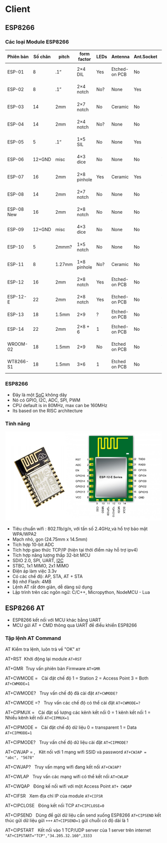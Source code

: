 # Client
## ESP8266

### Các loại Module ESP8266


| Phiên bản| Số chân   | pitch  | form factor | LEDs |Antenna|Ant.Socket| Shielded |dài mm | 
|------------|--------|--------|-------------|------|---------------|------------|----------|---------------| 
| ESP-01     | 8      | .1“    | 2×4 DIL     | Yes  | Etched-on PCB | No         | No       | 14.3 x 24.8   | 
| ESP-02     | 8      | .1”    | 2×4 notch   | No?  | None          | Yes        | No       | 14.2 x 14.2   | 
| ESP-03     | 14     | 2mm    | 2×7 notch   | No   | Ceramic       | No         | No       | 17.3 x 12.1   | 
| ESP-04     | 14     | 2mm    | 2×4 notch   | No?  | None          | No         | No       | 14.7 x 12.1   | 
| ESP-05     | 5      | .1“    | 1×5 SIL     | No   | None          | Yes        | No       | 14.2 x 14.2   | 
| ESP-06     | 12+GND | misc   | 4×3 dice    | No   | None          | No         | Yes      | 16.3 x 13.1   | 
| ESP-07     | 16     | 2mm    | 2×8 pinhole | Yes  | Ceramic       | Yes        | Yes      | 20.0 x 16.0   | 
| ESP-08     | 14     | 2mm    | 2×7 notch   | No   | None          | No         | Yes      | 17.0 x 16.0   | 
| ESP-08 New | 16     | 2mm    | 2×8 notch   | No   | None          | No         | Yes      | 18.0 x 16.0   | 
| ESP-09     | 12+GND | misc   | 4×3 dice    | No   | None          | No         | No       | 10.0 x 10.0   | 
| ESP-10     | 5      | 2mmm?  | 1×5 notch   | No   | None          | No         | No       | 14.2 x 10.0   | 
| ESP-11     | 8      | 1.27mm | 1×8 pinhole | No?  | Ceramic       | No         | No       | 17.3 x 12.1   | 
| ESP-12     | 16     | 2mm    | 2×8 notch   | Yes  | Etched-on PCB | No         | Yes      | 24.0 x 16.0   | 
| ESP-12-E   | 22     | 2mm    | 2×8 notch   | Yes  | Etched-on PCB | No         | Yes      | 24.0 x 16.0   | 
| ESP-13     | 18     | 1.5mm  | 2×9         | ?    | Etched-on PCB | No         | Yes      | ? x ?         | 
| ESP-14     | 22     | 2mm    | 2×8 + 6     | 1    | Etched-on PCB | No         | Yes      | 24.3 x 16.2   | 
| WROOM-02   | 18     | 1.5mm  | 2×9         | No   | Etched on PCB | No         | Yes      | 20.0 x 18.0   | 
| WT8266-S1  | 18     | 1.5mm  | 3×6         | 1    | Etched on PCB | No         | Yes      | 15.0 x 18.6   | 


### ESP8266 

* Đây là một [SoC](https://en.wikipedia.org/wiki/System_on_a_chip) không dây 
* Nó có GPIO, I2C, ADC, SPI, PWM
* CPU default is in 80MHz, max can be 160MHz
* Its based on the RISC architecture

### Tính năng
![Screenshot](esp8266.jpg)


* Tiêu chuẩn wifi : 802.11b/g/n, với tần số 2.4GHz,và hổ trợ bảo mật WPA/WPA2
* Mạch nhỏ, gọn (24.75mm x 14.5mm)
* Tích hợp 10-bit ADC
* Tích hợp giao thức TCP/IP (hiện tại thời điểm này hỗ trợ ipv4)
* Tích hợp năng lượng thấp 32-bit MCU
* SDIO 2.0, SPI, UART, [I2C](Drivers)
* STBC, 1x1 MIMO, 2x1 MIMO
* Điện áp làm việc 3.3v
* Có các chế độ: AP, STA, AT + STA
* Bộ nhớ Flash: 4MB
* Lệnh AT rất đơn giản, dễ dàng sử dụng
* Lập trình trên các ngôn ngữ: C/C++, Micropython, NodeMCU - Lua

## ESP8266 AT
* ESP8266 kết nối với MCU khác bằng UART
* MCU gửi AT + CMD thông qua UART để điều khiển ESP8266

### Tập lệnh AT Command

AT&nbsp;Kiểm tra lệnh, luôn trả về "OK" 			 	`AT`

AT+RST&nbsp; Khởi động lại module	 						`AT+RST`

AT+GMR&nbsp;					Truy vấn phiên bản Firmware 	 				`AT+GMR`

AT+CWMODE = <mode>&nbsp;		Cài đặt chế độ	1 = Station 2 = Access Point  3 = Both							`AT+CWMODE=1`

AT+CWMODE?		&nbsp;		Truy vấn chế độ đã cài đặt	 													`AT+CWMODE?`

AT+CWMODE =?	&nbsp;		Truy vấn các chế độ có thể cài đặt	 											`AT+CWMODE=?`

AT+CIPMUX = <mode>	&nbsp;	Cài đặt số lượng các kênh kết nối	0 = 1 kênh kết nối 1 = Nhiều kênh kết nối	`AT+CIPMUX=1`

AT+CIPMODE = <mode>	&nbsp;	Cài đặt chế độ dữ liệu	0 = transparent  1 = Data								`AT+CIPMODE=1`

AT+CIPMODE?		&nbsp;		Truy vấn chế độ dữ liệu cài đặt	 												`AT+CIPMODE?`


AT+CWJAP = <ssid>, <password>	&nbsp;	Kêt nối với 1 mạng wifi	SSID và password     `AT+CWJAP = "abc", "5678"`

AT+CWJAP?	&nbsp;	Truy vấn mạng wifi đang kết nối	 			`AT+CWJAP?`

AT+CWLAP	&nbsp;	Truy vấn các mạng wifi có thể kết nối	 	`AT+CWLAP`

AT+CWQAP	&nbsp;	Đóng kế nối wifi với một Access Point	 	`AT+ CWQAP`

AT+CIFSR	&nbsp;	Xem địa chỉ IP của module	 				`AT+CIFSR`

AT+CIPCLOSE &nbsp;	Đóng kết nối TCP 							`AT+CIPCLOSE=0`

AT+CIPSEND	&nbsp;	Dùng để gửi dữ liệu cần send xuống ESP8266  `AT+CIPSEND` kết thúc gửi dữ liệu gửi `+++` 
															`AT+CIPSEND=1` gửi chuỗi có độ dài là 1

AT+CIPSTART   &nbsp;  Kết nối vào 1 TCP/UDP server của 1 server trên internet    `"AT+CIPSTART="TCP","34.205.32.160",3333`
